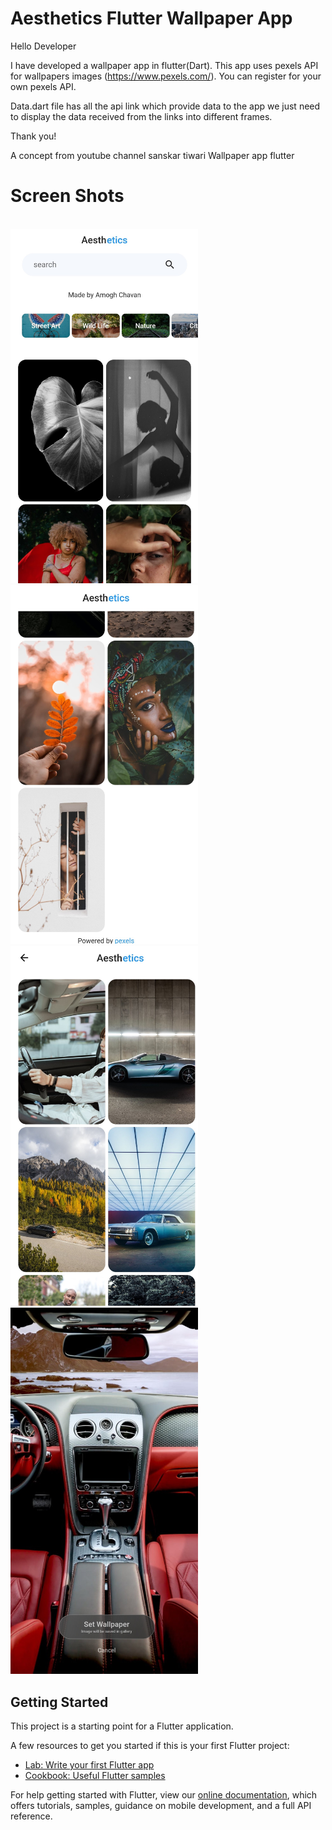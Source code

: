 # Aesthetics Flutter Wallpaper App

Hello Developer

I have developed a wallpaper app in flutter(Dart). This app uses pexels API for wallpapers images (https://www.pexels.com/). You can register for your own pexels API.

Data.dart file has all the api link which provide data to the app we just need to display the data received from the links into different frames.

Thank you!

A concept from youtube channel sanskar tiwari Wallpaper app flutter

# Screen Shots 
<br>
<img src="s1.jpg" width="300">
<br>
<img src="s2.jpg" width="300">
<br>
<img src="s3.jpg" width="300">
<br>
<img src="s4.jpg" width="300">


## Getting Started

This project is a starting point for a Flutter application.

A few resources to get you started if this is your first Flutter project:

- [Lab: Write your first Flutter app](https://flutter.dev/docs/get-started/codelab)
- [Cookbook: Useful Flutter samples](https://flutter.dev/docs/cookbook)

For help getting started with Flutter, view our
[online documentation](https://flutter.dev/docs), which offers tutorials,
samples, guidance on mobile development, and a full API reference.
